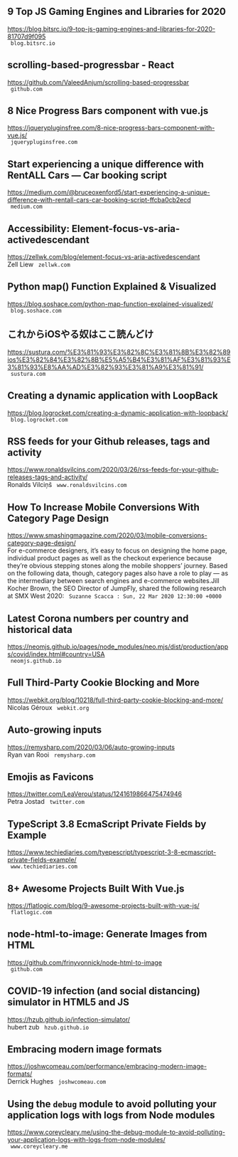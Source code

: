 ## 9 Top JS Gaming Engines and Libraries for 2020  
https://blog.bitsrc.io/9-top-js-gaming-engines-and-libraries-for-2020-81707d9f095  
 ` blog.bitsrc.io`
  

## scrolling-based-progressbar - React  
https://github.com/ValeedAnjum/scrolling-based-progressbar  
 ` github.com`
  

## 8 Nice Progress Bars component with vue.js  
https://jquerypluginsfree.com/8-nice-progress-bars-component-with-vue.js/  
 ` jquerypluginsfree.com`
  

## Start experiencing a unique difference with RentALL Cars — Car booking script  
https://medium.com/@bruceoxenford5/start-experiencing-a-unique-difference-with-rentall-cars-car-booking-script-ffcba0cb2ecd  
 ` medium.com`
  

## Accessibility: Element-focus-vs-aria-activedescendant  
https://zellwk.com/blog/element-focus-vs-aria-activedescendant  
Zell Liew ` zellwk.com`
  

## Python map() Function Explained & Visualized  
https://blog.soshace.com/python-map-function-explained-visualized/  
 ` blog.soshace.com`
  

## これからiOSやる奴はここ読んどけ  
https://sustura.com/%E3%81%93%E3%82%8C%E3%81%8B%E3%82%89ios%E3%82%84%E3%82%8B%E5%A5%B4%E3%81%AF%E3%81%93%E3%81%93%E8%AA%AD%E3%82%93%E3%81%A9%E3%81%91/  
 ` sustura.com`
  

## Creating a dynamic application with LoopBack  
https://blog.logrocket.com/creating-a-dynamic-application-with-loopback/  
 ` blog.logrocket.com`
  

## RSS feeds for your Github releases, tags and activity  
https://www.ronaldsvilcins.com/2020/03/26/rss-feeds-for-your-github-releases-tags-and-activity/  
Ronalds Vilciņš ` www.ronaldsvilcins.com`
  

## How To Increase Mobile Conversions With Category Page Design  
https://www.smashingmagazine.com/2020/03/mobile-conversions-category-page-design/  
For e-commerce designers, it’s easy to focus on designing the home page, individual product pages as well as the checkout experience because they’re obvious stepping stones along the mobile shoppers’ journey. Based on the following data, though, category pages also have a role to play &mdash; as the intermediary between search engines and e-commerce websites.Jill Kocher Brown, the SEO Director of JumpFly, shared the following research at SMX West 2020: ` Suzanne Scacca : Sun, 22 Mar 2020 12:30:00 +0000`
  

## Latest Corona numbers per country and historical data  
https://neomjs.github.io/pages/node_modules/neo.mjs/dist/production/apps/covid/index.html#country=USA  
 ` neomjs.github.io`
  

## Full Third-Party Cookie Blocking and More  
https://webkit.org/blog/10218/full-third-party-cookie-blocking-and-more/  
Nicolas Géroux ` webkit.org`
  

## Auto-growing inputs  
https://remysharp.com/2020/03/06/auto-growing-inputs  
Ryan van Rooi ` remysharp.com`
  

## Emojis as Favicons  
https://twitter.com/LeaVerou/status/1241619866475474946  
Petra Jostad ` twitter.com`
  

## TypeScript 3.8 EcmaScript Private Fields by Example  
https://www.techiediaries.com/tyepescript/typescript-3-8-ecmascript-private-fields-example/  
 ` www.techiediaries.com`
  

## 8+ Awesome Projects Built With Vue.js  
https://flatlogic.com/blog/9-awesome-projects-built-with-vue-js/  
 ` flatlogic.com`
  

## node-html-to-image: Generate Images from HTML  
https://github.com/frinyvonnick/node-html-to-image  
 ` github.com`
  

## COVID-19 infection (and social distancing) simulator in HTML5 and JS  
https://hzub.github.io/infection-simulator/  
hubert zub ` hzub.github.io`
  

## Embracing modern image formats  
https://joshwcomeau.com/performance/embracing-modern-image-formats/  
Derrick Hughes ` joshwcomeau.com`
  

## Using the `debug` module to avoid polluting your application logs with logs from Node modules  
https://www.coreycleary.me/using-the-debug-module-to-avoid-polluting-your-application-logs-with-logs-from-node-modules/  
 ` www.coreycleary.me`
  

